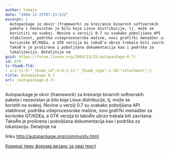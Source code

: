 ```yaml
---
author: tomaja
date: "2004-12-25T07:23:52Z"
excerpt: |
  Autopackage je okvir (framework) za kreiranje binarnih softverskih
  paketa i nezavistan je bilo koje Linux distribucije, tj. može se
  koristiti na svakoj. Novine u verziji 0.7 su svakako poboljšana API
  stabilnost, podrška višeprocesorske mašine, novi grafi?ki menadžer za
  korisnike QT/KDEa, a GTK verzija bi takoÄ‘e ubrzo trebala biti završena.
  TakoÄ‘e je proširena i poboljšana dokumentacija kao i podrška za
  lokalizaciju. Detaljnije na
guid: https://forum.linuxo.org/2004/12/25/autopackage-0-7/
id: 679
tc-thumb-fld:
- a:2:{s:9:"_thumb_id";b:0;s:11:"_thumb_type";s:10:"attachment";}
title: Autopackage 0.7
url: /autopackage-0-7/
---
```

Autopackage je okvir (framework) za kreiranje binarnih softverskih  
paketa i nezavistan je bilo koje Linux distribucije, tj. može se  
koristiti na svakoj. Novine u verziji 0.7 su svakako poboljšana API  
stabilnost, podrška višeprocesorske mašine, novi grafi?ki menadžer za  
korisnike QT/KDEa, a GTK verzija bi takoÄ‘e ubrzo trebala biti završena.  
TakoÄ‘e je proširena i poboljšana dokumentacija kao i podrška za  
lokalizaciju. Detaljnije na <!--break-->

linku <a target="_blank" href="http://autopackage.org/community.html">http://autopackage.org/community.html</a>

[Креирај тему форума везану за овај текст](https://linuxo.org/nova-tema-na-forumu/?se_pid=679)